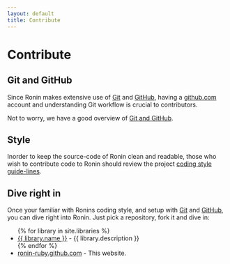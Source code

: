 ```yaml
---
layout: default
title: Contribute
---
```


# Contribute

## Git and GitHub

Since Ronin makes extensive use of [Git](http://git-scm.com/) and
[GitHub](http://github.com/), having a [github.com](https://github.com/login)
account and understanding Git workflow is crucial to contributors.

Not to worry, we have a good overview of
[Git and GitHub](git_and_github.html).

## Style

Inorder to keep the source-code of Ronin clean and readable,
those who wish to contribute code to Ronin should review the project
[coding style guide-lines](style.html).


## Dive right in

Once your familiar with Ronins coding style, and setup with
[Git](http://git-scm.com/) and [GitHub](http://www.github.com/),
you can dive right into Ronin. Just pick a repository, fork it and dive in:

<ul>
{% for library in site.libraries %}
  <li>
    <a href="http://github.com/ronin-ruby/{{ library.slug }}/">{{ library.name }}</a> -
    {{ library.description }}
  </li>
{% endfor %}
  <li>
    <a href="http://github.com/ronin-ruby/ronin-ruby.github.com">ronin-ruby.github.com</a> - This website.
  </li>
</ul>
